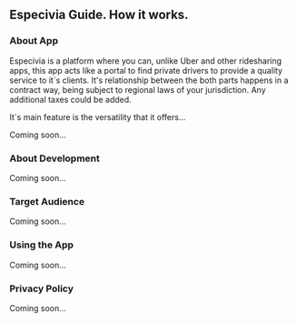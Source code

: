 ## Especivia Guide. How it works.

### About App

Especivia is a platform where you can, unlike Uber and other ridesharing apps, this app acts like a portal to find private drivers to provide a quality service to it`s clients. It's relationship between the both parts happens in a contract way, being subject to regional laws of your jurisdiction. Any additional taxes could be added. 

It`s main feature is the versatility that it offers...

Coming soon...

### About Development

Coming soon...

### Target Audience

Coming soon...

### Using the App

Coming soon...

### Privacy Policy

Coming soon...
